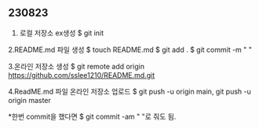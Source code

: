 ## 230823 ##
1. 로컬 저장소 ex생성
$ git init

2.README.md 파일 생성
$ touch README.md
$ git add .
$ git commit -m " "

3.온라인 저장소 생성
$ git remote add origin https://github.com/sslee1210/README.md.git

4.ReadME.md 파일 온라인 저장소 업로드
$ git push -u origin main, git push -u origin master

*한번 commit을 했다면 $ git commit -am " "로 줘도 됨.